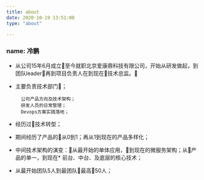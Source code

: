 ```yaml
---
title: about
date: 2020-10-19 13:51:08
type: "about"

---
```


### name: 冷鹏

* 从公司15年6月成立至今就职北京爱康鼎科技有限公司，开始从研发做起，到团队leader再到项目负责人在到现在技术总监。
* 主要负责技术部门；  

        公司产品方向及技术架构；   
        研发人员的日常管理；
        Devops方案实践落地；
* 经历过技术转型；
* 期间经历了产品的从0到1；再从1到现在的产品多样化；    
* 中间技术架构的演变：从最开始的单体应用，到现在的微服务架构；从产品的单一，到现在* 前台、中台、及底层的核心技术；   
* 从最开始团队5人到最团队最高50人；